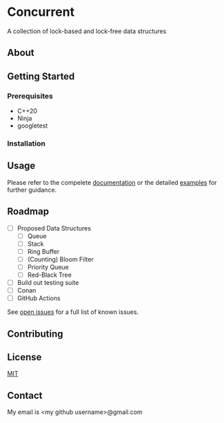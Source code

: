# Concurrent

A collection of lock-based and lock-free data structures

## About

## Getting Started

### Prerequisites

- C++20
- Ninja
- googletest

### Installation

## Usage

Please refer to the compelete [documentation](https://camfruss.github.io/concurrent/) or the detailed [examples](examples/) for further guidance.  

## Roadmap

- [ ] Proposed Data Structures
	- [ ] Queue
	- [ ] Stack
	- [ ] Ring Buffer
	- [ ] \(Counting) Bloom Filter
	- [ ] Priority Queue
	- [ ] Red-Black Tree
- [ ] Build out testing suite
- [ ] Conan
- [ ] GitHub Actions

See [open issues](https://github.com/camfruss/concurrent/issues) for a full list of known issues. 

## Contributing

## License

[MIT](https://choosealicense.com/licenses/mit/)

## Contact 

My email is \<my github username>@gmail.com
